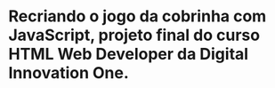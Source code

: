 # Recriando o jogo da cobrinha com JavaScript, projeto final do curso HTML Web Developer da Digital Innovation One.


